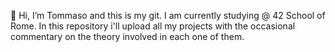 👋 Hi, I’m Tommaso and this is my git. I am currently studying @ 42 School of Rome. In this repository i'll upload all my projects with the occasional commentary on the  theory involved in each one of them.

<!---
Toso42/Toso42 is a ✨ special ✨ repository because its `README.md` (this file) appears on your GitHub profile.
You can click the Preview link to take a look at your changes.
--->
